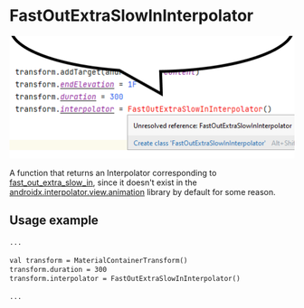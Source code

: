 # FastOutExtraSlowInInterpolator

![Speech Bubble of FastOutExtraSlowInInterpolator marked as unresolved reference](https://github.com/Emplexx/FastOutExtraSlowInInterpolator/blob/main/funnyimage.png)

A function that returns an Interpolator corresponding to [fast_out_extra_slow_in](https://developer.android.com/reference/android/R.interpolator.html#fast_out_extra_slow_in), since it doesn't exist in the [androidx.interpolator.view.animation](https://developer.android.com/reference/kotlin/androidx/interpolator/view/animation/package-summary) library by default for some reason.

## Usage example
```
...

val transform = MaterialContainerTransform()
transform.duration = 300
transform.interpolator = FastOutExtraSlowInInterpolator()

...
```
